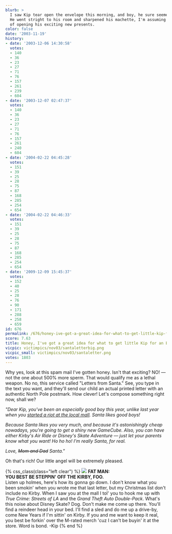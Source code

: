 ```yaml
---
blurb: >
  I saw Kip tear open the envelope this morning, and boy, he sure seemed excited!
  He went stright to his room and sharpened his machette, I'm assuming in anticipation
  of opening his exciting new presents.
color: false
date: '2003-11-19'
history:
- date: '2003-12-06 14:30:58'
  votes:
  - 140
  - 36
  - 23
  - 27
  - 71
  - 76
  - 157
  - 261
  - 239
  - 604
- date: '2003-12-07 02:47:37'
  votes:
  - 140
  - 36
  - 23
  - 27
  - 71
  - 76
  - 157
  - 261
  - 240
  - 604
- date: '2004-02-22 04:45:28'
  votes:
  - 151
  - 39
  - 25
  - 28
  - 75
  - 87
  - 168
  - 285
  - 254
  - 654
- date: '2004-02-22 04:46:33'
  votes:
  - 151
  - 39
  - 25
  - 28
  - 75
  - 87
  - 168
  - 285
  - 254
  - 654
- date: '2009-12-09 15:45:37'
  votes:
  - 152
  - 40
  - 25
  - 28
  - 76
  - 90
  - 171
  - 288
  - 258
  - 659
id: 676
permalink: /676/honey-ive-got-a-great-idea-for-what-to-get-little-kip-for-an-erated-christmas/
score: 7.63
title: Honey, I've got a great idea for what to get little Kip for an E-rated Christmas!
vicpic: victimpics/nov03/santaletterbig.png
vicpic_small: victimpics/nov03/santaletter.png
votes: 1803
---
```


Why yes, look at this spam mail I've gotten honey. Isn't that exciting?
NO! — not the one about 500% more sperm. That would qualify me as a
lethal weapon. No no, this service called "Letters from Santa." See, you
type in the text you want, and they'll send our child an actual printed
letter with an authentic North Pole postmark. How clever! Let's compose
something right now, shall we?

*"Dear Kip, you've been an especially good boy this year, unlike last
year when you [started a riot at the local mall](@/victim/311.md).
Santa likes good boys!*

*Because Santa likes you very much, and because it's astonishingly cheap
nowadays, you're going to get a shiny new GameCube. Also, you can have
either Kirby's Air Ride or Disney's Skate Adventure — just let your
parents know what you want! Ho ho ho! I'm really Santa, for real.*

*Love, <s>Mom and Dad</s> Santa."*

Oh that's rich! Our little angel will be extremely pleased.

{% css_class(class="left clear") %}
[![](/img/victimpics/nov03/santaletter2.png)](@/victim/311.md) **FAT
MAN:  
 YOU BEST BE STEPPIN' OFF THE KIRBY, FOO.**  
 Listen up holmes, here's how its gonna go down. I don't know what you
been smokin' when you wrote me that last letter, but my Christmas list
don't include no Kirby. When I saw you at the mall I tol' you to hook me
up with *True Crime: Streets of LA* and the *Grand Theft Auto
Double-Pack*. What's this noise about Disney Skate? Dog. Don't make me
come up there. You'll find a reindeer head in your bed. I'll find a sled
and do me up a drive-by, come New Years if I'm sittin' on Kirby. If you
and me want to keep it real, you best be forkin' over the M-rated merch
'cuz I can't be buyin' it at the store. Word is bond. -Kip
{% end %}

